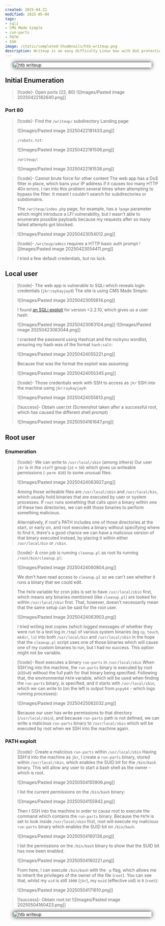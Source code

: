 ```yaml
---
created: 2025-04-22
modified: 2025-05-04
tags:
- sqli
- CMS Made Simple
- run-parts
- PATH
- SSH
image: /static/completed-thumbnails/htb-writeup.png
description: Writeup is an easy difficulty Linux box with DoS protection in place to prevent brute forcing. A CMS susceptible to a SQL injection vulnerability is found, which is leveraged to gain user credentials. The user is found to be in a non-default group, which has write access to part of the PATH. A path hijacking results in escalation of privileges to root.
---
```


<img src="/static/note-thumbnails/htb-writeup.png" alt="htb writeup" style="max-width: 450px; height: auto; display: block; margin: 0 auto; box-shadow: 0px 0px 14px 0px rgba(0,0,0,0.9);">

## Initial Enumeration

>[!code]- Open ports (22, 80)
>![[Images/Pasted image 20250422182640.png]]
### Port 80

>[!code]- Find the `/writeup/` subdirectory
>Landing page:
>
>![[Images/Pasted image 20250422181433.png]]
>
>`/robots.txt`:
>
>![[Images/Pasted image 20250422181506.png]]
>
>`/writeup/`:
>
>![[Images/Pasted image 20250422181538.png]]

>[!code]- Cannot brute force for other content
>The web app has a DoS filter in place, which bans your IP address if it causes too many HTTP 40x errors. I ran into this problem several times when attempting to bypass the filter. It meant I couldn't search for subdirectories or subdomains.
>
>The `/writeup/index.php` page, for example, has a `?page` parameter which might introduce a LFI vulnerability, but I wasn't able to enumerate possible payloads because my requests after so many failed attempts got blocked.
>
>![[Images/Pasted image 20250423054012.png]]

>[!code]- `/writeup/admin` requires a HTTP basic auth prompt
>![[Images/Pasted image 20250423054411.png]]
>
>I tried a few default credentials, but no luck.
## Local user

>[!code]- The web app is vulnerable to SQLi which reveals login credentials (`jkr`:`raykayjay9`)
>The site is using CMS Made Simple:
>
>![[Images/Pasted image 20250423055614.png]]
>
>I found [an SQLi exploit](https://www.exploit-db.com/exploits/46635) for version <2.2.10, which gives us a user hash:
>
>![[Images/Pasted image 20250423063104.png]]
>![[Images/Pasted image 20250423063044.png]]
>
>I cracked the password using Hashcat and the rockyou wordlist, ensuring my hash was of the format `hash:salt`:
>
>![[Images/Pasted image 20250424055221.png]]
>
>Because that was the format the exploit was assuming:
>
>![[Images/Pasted image 20250424055345.png]]

>[!code]- Those credentials work with SSH to access as `jkr`
>SSH into the machine using `jkr`:`raykayjay9`:
>
>![[Images/Pasted image 20250424055813.png]]

>[!success]- Obtain user.txt
>(Screenshot taken after a successful root, which has caused the different shell prompt)
>
>![[Images/Pasted image 20250504161647.png]]
## Root user
### Enumeration

>[!code]- We can write to `/usr/local/sbin` (among others)
>Our user `jkr` is in the `staff` group (`id` = `50`) which gives us writeable permissions (`-perm 020`) to some unusual files:
>
>![[Images/Pasted image 20250424063927.png]]
>
>Among those writeable files are `/usr/local/sbin` and `/usr/local/bin`, which usually hold binaries that are executed by user or system processes. If `root` runs something that calls upon a binary within one of these two directories, we can edit those binaries to perform something malicious.
>
>Alternatively, if root's PATH includes one of those directories at the start, or early on, and root executes a binary without specifying where to find it, there's a good chance we can have a malicious version of that binary executed instead, by placing it within either `/usr/local/bin` or `/sbin`.

>[!code]- A cron job is running `cleanup.pl` as root
>Its running `/root/bin/cleanup.pl`:
>
>![[Images/Pasted image 20250424060804.png]]
>
>We don't have read access to `cleanup.pl` so we can't see whether it runs a binary that we could edit.
>
>The `PATH` variable for cron jobs is set to have `/usr/local/sbin` first, which means any binaries mentioned (like `cleanup.pl`) are looked for within `/usr/local/sbin` first. That, however, doesn't necessarily mean that the same setup can be said for the root user.
>
>![[Images/Pasted image 20250424063903.png]]
>
>I tried writing test copies (which logged messages of whether they were run to a test log in `/tmp`) of various system binaries (eg `cp`, `touch`, `mkdir`, `ls`) into both `/usr/local/bin` and `/usr/local/sbin` in the hope that the `cleanup.pl` script uses one of those binaries which will cause one of my custom binaries to run, but I had no success. This option might not be variable.

>[!code]- Root executes a binary `run-parts` in `/usr/local/sbin`
>When SSH'ing into the machine, the `run-parts` binary is executed by root (`UID=0`) without the full path for that binary being specified.  Following that, the environmental `PATH` variable, which will be used when finding the `run-parts` binary, is specified, and it starts with `/usr/local/sbin`, which we can write to (on the left is output from `pspy64` - which logs running processes):
>
>![[Images/Pasted image 20250425062032.png]]
>
>Because our user has write permissions to that directory (`/usr/local/sbin`), and because `run-parts` path is not defined, we can write a malicious `run-parts` binary to `/usr/local/sbin` which will be executed by root when we SSH into the machine again.
### PATH exploit

>[!code]- Create a malicious `run-parts` within `/usr/local/sbin`
>Having SSH'd into the machine as `jkr`, I create a `run-parts` binary, stored within `/usr/local/sbin`, which enables the SUID bit for the `/bin/bash` binary. This will allow any user to start a bash shell as the owner - which is root.
>
>![[Images/Pasted image 20250504155906.png]] 
>
>I list the current permissions on the `/bin/bash` binary:
>
>![[Images/Pasted image 20250504155942.png]]
>
>Then I SSH into the machine in order to cause root to execute the command which contains the `run-parts` binary. Because the `PATH` is set to look inside `/usr/local/sbin` first, root will execute my malicious `run-parts` binary which enables the SUID bit on `/bin/bash`.
>
>![[Images/Pasted image 20250504160138.png]]
>
>I list the permissions on the `/bin/bash` binary to show that the SUID bit has now been enabled.
>
>![[Images/Pasted image 20250504160221.png]]
>
>From here, I can execute `/bin/bash` with the `-p` flag, which allows me to inherit the privileges of the owner of the file (`root`). You can see that, whilst my `uid` is still `1000` (`jkr`), my `euid` (effective uid) is `0` (`root`):
>
>![[Images/Pasted image 20250504171610.png]]

>[!success]- Obtain root.txt
>![[Images/Pasted image 20250504160423.png]]

<img src="/static/completed-thumbnails/htb-writeup.png" alt="htb writeup" style="max-width: 450px; height: auto; display: block; margin: 0 auto; box-shadow: 0px 0px 14px 0px rgba(0,0,0,0.9);">